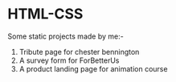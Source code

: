 # HTML-CSS
Some static projects made by me:-
1. Tribute page for chester bennington
2. A survey form for ForBetterUs
3. A product landing page for animation course
